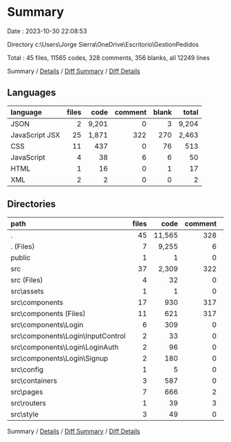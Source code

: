 # Summary

Date : 2023-10-30 22:08:53

Directory c:\\Users\\Jorge Sierra\\OneDrive\\Escritorio\\GestionPedidos

Total : 45 files,  11565 codes, 328 comments, 356 blanks, all 12249 lines

Summary / [Details](details.md) / [Diff Summary](diff.md) / [Diff Details](diff-details.md)

## Languages
| language | files | code | comment | blank | total |
| :--- | ---: | ---: | ---: | ---: | ---: |
| JSON | 2 | 9,201 | 0 | 3 | 9,204 |
| JavaScript JSX | 25 | 1,871 | 322 | 270 | 2,463 |
| CSS | 11 | 437 | 0 | 76 | 513 |
| JavaScript | 4 | 38 | 6 | 6 | 50 |
| HTML | 1 | 16 | 0 | 1 | 17 |
| XML | 2 | 2 | 0 | 0 | 2 |

## Directories
| path | files | code | comment | blank | total |
| :--- | ---: | ---: | ---: | ---: | ---: |
| . | 45 | 11,565 | 328 | 356 | 12,249 |
| . (Files) | 7 | 9,255 | 6 | 10 | 9,271 |
| public | 1 | 1 | 0 | 0 | 1 |
| src | 37 | 2,309 | 322 | 346 | 2,977 |
| src (Files) | 4 | 32 | 0 | 12 | 44 |
| src\\assets | 1 | 1 | 0 | 0 | 1 |
| src\\components | 17 | 930 | 317 | 172 | 1,419 |
| src\\components (Files) | 11 | 621 | 317 | 131 | 1,069 |
| src\\components\\Login | 6 | 309 | 0 | 41 | 350 |
| src\\components\\Login\\InputControl | 2 | 33 | 0 | 5 | 38 |
| src\\components\\Login\\LoginAuth | 2 | 96 | 0 | 15 | 111 |
| src\\components\\Login\\Signup | 2 | 180 | 0 | 21 | 201 |
| src\\config | 1 | 5 | 0 | 3 | 8 |
| src\\containers | 3 | 587 | 0 | 60 | 647 |
| src\\pages | 7 | 666 | 2 | 83 | 751 |
| src\\routers | 1 | 39 | 3 | 7 | 49 |
| src\\style | 3 | 49 | 0 | 9 | 58 |

Summary / [Details](details.md) / [Diff Summary](diff.md) / [Diff Details](diff-details.md)